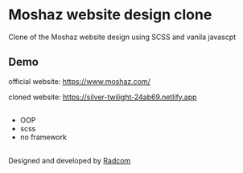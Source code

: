 
# Moshaz website design clone
Clone of the Moshaz website design using SCSS and vanila javascpt
## Demo

official website: https://www.moshaz.com/

cloned website: https://silver-twilight-24ab69.netlify.app
## 

- OOP
- scss
- no framework


##

Designed and developed by [Radcom](https://www.radcom.co/)

